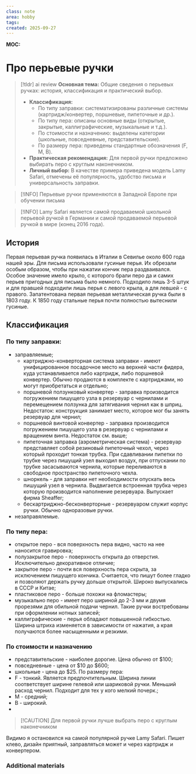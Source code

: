 ```yaml
---
class: note
area: hobby
tags:
created: 2025-09-27
---
```

**MOC:**

# Про перьевые ручки

> [!tldr] ai review
> **Основная тема:** Общие сведения о перьевых ручках: история, классификация и практический выбор.
>- **Классификация:**
>    - По типу заправки: систематизированы различные системы (картридж/конвертер, поршневые, пипеточные и др.).
>    - По типу пера: описаны основные виды (открытые, закрытые, каллиграфические, музыкальные и т.д.).
>    - По стоимости и назначению: выделены категории (школьные, повседневные, представительские).
>    - По размеру пера: приведены стандартные обозначения (F, M, B).
>- **Практическая рекомендация:** Для первой ручки предложено выбирать перо с круглым наконечником.
>- **Личный выбор:** В качестве примера приведена модель Lamy Safari, отмечены её популярность, удобство письма и универсальность заправки.

> [!INFO] Перьевые ручки применяются в Западной Европе при обучении письма

> [!INFO] Lamy Safari является самой продаваемой школьной перьевой ручкой в Германии и самой продаваемой перьевой ручкой в мире (конец 2016 года).

## История

Первая перьевая ручка появилась в Италии в Севилье около 600 года нашей эры. Для письма использовали гусиные перья. Их обрезали особым образом, чтобы при нажатии кончик пера раздваивался. Особое значение имело крыло, с которого брали перо да и самих перьев пригодных для письма было немного. Подходило лишь 3-5 штук и для правшей подходили лишь перья с левого крыла, а для левшей - с правого.
Запатентована первая перьевая металлическая ручка были в 1803 году. К 1850 году стальные перья почти полностью вытеснили гусиные. 

## Классификация

### По типу заправки:

- заправляемые;
	- картриджно-конверторная система заправки - имеют унифицированное посадочное место на верхней части фидера, куда устанавливается либо картридж, либо поршневой конвертер. Обычно продаются в комплекте с картриджами, но могут приобретаться и отдельно;
	- поршневой ползунковый конвертер - заправка производится погружением пишущего узла в резервуар с чернилами и перемещением ползунка для затягивания чернил как в шприц. Недостаток: конструкция занимает место, которое мог бы занять резервуар для чернил;
	- поршневой винтовой конвертер - заправка производится погружением пишущего узла в резервуар с чернилами и вращением винта. Недостаток см. выше;
	- пипеточная заправка (аэрометрическая система) - резервуар представляет собой резиновый пипеточный чехол, через который проходит тонкая трубка. При сдавливании пипетки по трубке через пишущий узел выходил воздух, при отпускании по трубке засасываются чернила, которые переливаются в свободное пространство пипеточного чехла.
	- шноркель - для заправки нет необходимости опускать весь пишущий узел в чернила. Выдвигается встроенная трубка через которую производится наполнение резервуара. Выпускает фирма Sheaffer;
	- бескартриджно-бесконверторные - резервуаром служит корпус ручки. Обычно одноразовые ручки.
- незаправялемые.

### По типу пера:

- открытое перо - вся поверхность пера видно, часто на нее наносится гравировка;
- полузакрытое перо - поверхность открыта до отверстия. Исключительно декоративное отличие;
- закрытое перо - почти вся поверхность пера скрыта, за исключением пишущего кончика. Считается, что пишут более гладко и позволяют держать ручку дольше открытой. Широко выпускались в СССР и Китае;
- пластиковое перо - больше похожи на фломастеры;
- музыкально перо - имеет перо шириной до 2-3 мм и двумя прорезями для обильной подачи чернил. Такие ручки востребованы при оформлении нотных записей;
- каллиграфические - перья обладают повышенной гибкостью. Ширина штриха изменяется в зависимости от нажатия, а края получаются более насыщенными и резкими.

### По стоимости и назначению

- представительские - наиболее дорогие. Цена обычно от $100;
- повседневные - цена от $10 до $600;
- школьные - цена до $25.
По размеру пера:
- F - тонкий. Является предпочтительным. Ширина линии соответствует ширине гелевой или шариковой ручки. Меньший расход чернил. Подходит для тех у кого мелкий почерк.;
- M - средний;
- B - широкий.
- 
> [!CAUTION] Для первой ручки лучше выбрать перо с круглым наконечником

Видимо я остановился на самой популярной ручке Lamy Safari. Пишет клево, дизайн приятный, заправляться может и через картридж и конвертером.

### Additional materials